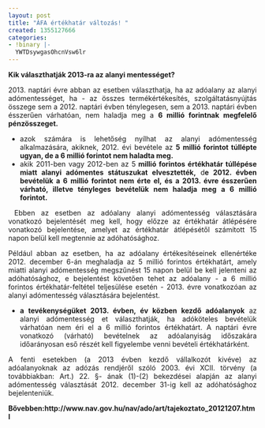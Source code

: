 ```yaml
---
layout: post
title: "ÁFA értékhatár változás! "
created: 1355127666
categories:
- !binary |-
  YWTDsywgasOhcnVsw6lr
---
```

<p style="text-align: justify;"><strong>Kik választhatják 2013-ra az alanyi mentességet?</strong></p><p style="text-align: justify;">2013. naptári évre abban az esetben választhatja, ha az adóalany az alanyi adómentességet, ha - az összes termékértékesítés, szolgáltatásnyújtás összege sem a 2012. naptári évben ténylegesen, sem a 2013. naptári évben ésszerűen várhatóan, nem haladja meg a <strong>6 millió forintnak megfelelő pénzösszeget.</strong></p><ul style="text-align: justify;"><li>azok számára is lehetőség nyílhat az alanyi adómentesség alkalmazására, akiknek, 2012. évi bevétele az <strong>5 millió forintot túllépte ugyan, de a 6 millió forintot nem haladta meg.</strong></li><li>akik 2011-ben vagy 2012-ben az 5<strong> millió forintos értékhatár túllépése miatt alanyi adómentes státuszukat elvesztették,</strong> d<strong>e 2012. évben bevételük a 6 millió forintot nem érte el, és a 2013. évre ésszerűen várható, illetve tényleges bevételük nem haladja meg a 6 millió forintot.</strong></li></ul><p style="text-align: justify;"><span class="Apple-tab-span" style="white-space: pre;"> </span>Ebben az esetben az adóalany alanyi adómentesség választására vonatkozó<span class="Apple-tab-span" style="white-space: pre;"> </span>bejelentését meg kell, hogy előzze az értékhatár átlépésére vonatkozó<span class="Apple-tab-span" style="white-space: pre;"> </span>bejelentése, amelyet az értékhatár átlépésétől számított 15 napon belül kell<span class="Apple-tab-span" style="white-space: pre;"> </span>megtennie az adóhatósághoz.</p><p style="text-align: justify;">Például abban az esetben, ha az adóalany értékesítéseinek ellenértéke 2012. december 6-án meghaladja az 5 millió forintos értékhatárt, amely miatti alanyi adómentesség megszűnést 15 napon belül be kell jelenteni az adóhatósághoz, e bejelentést követően tehet az adóalany - a 6 millió forintos értékhatár-feltétel teljesülése esetén - 2013. évre vonatkozóan az alanyi adómentesség választására bejelentést.</p><ul style="text-align: justify;"><li><strong>a tevékenységüket 2013. évben, év közben kezdő adóalanyok</strong> az alanyi adómentesség et választhatják, ha adóköteles bevételük várhatóan nem éri el a 6 millió forintos értékhatárt. A naptári évre vonatkozó (várható) bevételnek az adóalanyiság időszakára időarányosan eső részét kell figyelembe venni bevételi értékhatárként.</li></ul><p style="text-align: justify;">A fenti esetekben (a 2013 évben kezdő vállalkozót kivéve) az adóalanyoknak az adózás rendjéről szóló 2003. évi XCII. törvény (a továbbiakban: Art.) 22. §- ának (1)-(2) bekezdései alapján az alanyi adómentesség választását 2012. december 31-ig kell az adóhatósághoz bejelenteniük. &nbsp;</p><p style="text-align: justify;"><strong>Bővebben:http://www.nav.gov.hu/nav/ado/art/tajekoztato_20121207.html</strong></p>
